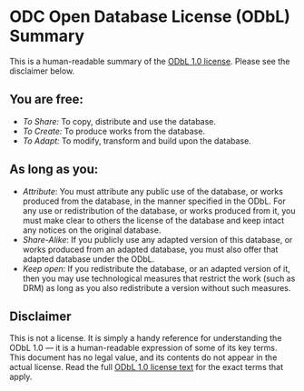 # ODC Open Database License (ODbL) Summary
This is a human-readable summary of the [ODbL 1.0 license](http://www.opendatacommons.org/licenses/odbl/1.0/). Please see the disclaimer below.

## You are free:
* _To Share:_ To copy, distribute and use the database.
* _To Create:_ To produce works from the database.
* _To Adapt:_ To modify, transform and build upon the database.

## As long as you:
* _Attribute_: You must attribute any public use of the database, or works produced from the database, in the manner specified in the ODbL. For any use or redistribution of the database, or works produced from it, you must make clear to others the license of the database and keep intact any notices on the original database.
* _Share-Alike_: If you publicly use any adapted version of this database, or works produced from an adapted database, you must also offer that adapted database under the ODbL.
* _Keep open_: If you redistribute the database, or an adapted version of it, then you may use technological measures that restrict the work (such as DRM) as long as you also redistribute a version without such measures.

## Disclaimer
This is not a license. It is simply a handy reference for understanding the ODbL 1.0 — it is a human-readable expression of some of its key terms. This document has no legal value, and its contents do not appear in the actual license. Read the full [ODbL 1.0 license text](http://www.opendatacommons.org/licenses/odbl/1.0/) for the exact terms that apply.
